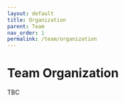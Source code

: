 ```yaml
---
layout: default
title: Organization
parent: Team
nav_order: 1
permalink: /team/organization
---
```


# Team Organization

TBC
